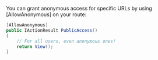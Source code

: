 You can grant anonymous access for specific URLs by using [AllowAnonymous] on your route:

```csharp
[AllowAnonymous]
public IActionResult PublicAccess()
{
    // For all users, even anonymous ones!
    return View();
}

```
